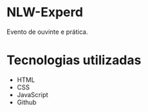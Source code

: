 # NLW-Experd
Evento de ouvinte e prática.

# Tecnologias utilizadas

- HTML
- CSS
- JavaScript
- Github